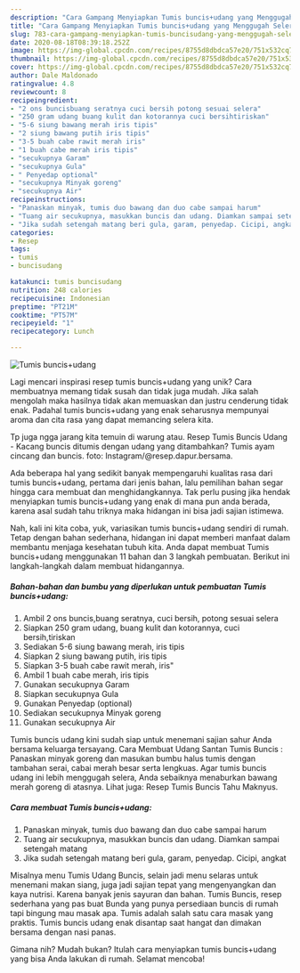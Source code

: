 ```yaml
---
description: "Cara Gampang Menyiapkan Tumis buncis+udang yang Menggugah Selera"
title: "Cara Gampang Menyiapkan Tumis buncis+udang yang Menggugah Selera"
slug: 783-cara-gampang-menyiapkan-tumis-buncisudang-yang-menggugah-selera
date: 2020-08-18T08:39:18.252Z
image: https://img-global.cpcdn.com/recipes/8755d8dbdca57e20/751x532cq70/tumis-buncisudang-foto-resep-utama.jpg
thumbnail: https://img-global.cpcdn.com/recipes/8755d8dbdca57e20/751x532cq70/tumis-buncisudang-foto-resep-utama.jpg
cover: https://img-global.cpcdn.com/recipes/8755d8dbdca57e20/751x532cq70/tumis-buncisudang-foto-resep-utama.jpg
author: Dale Maldonado
ratingvalue: 4.8
reviewcount: 8
recipeingredient:
- "2 ons buncisbuang seratnya cuci bersih potong sesuai selera"
- "250 gram udang buang kulit dan kotorannya cuci bersihtiriskan"
- "5-6 siung bawang merah iris tipis"
- "2 siung bawang putih iris tipis"
- "3-5 buah cabe rawit merah iris"
- "1 buah cabe merah iris tipis"
- "secukupnya Garam"
- "secukupnya Gula"
- " Penyedap optional"
- "secukupnya Minyak goreng"
- "secukupnya Air"
recipeinstructions:
- "Panaskan minyak, tumis duo bawang dan duo cabe sampai harum"
- "Tuang air secukupnya, masukkan buncis dan udang. Diamkan sampai setengah matang"
- "Jika sudah setengah matang beri gula, garam, penyedap. Cicipi, angkat"
categories:
- Resep
tags:
- tumis
- buncisudang

katakunci: tumis buncisudang 
nutrition: 248 calories
recipecuisine: Indonesian
preptime: "PT21M"
cooktime: "PT57M"
recipeyield: "1"
recipecategory: Lunch

---
```



![Tumis buncis+udang](https://img-global.cpcdn.com/recipes/8755d8dbdca57e20/751x532cq70/tumis-buncisudang-foto-resep-utama.jpg)

Lagi mencari inspirasi resep tumis buncis+udang yang unik? Cara membuatnya memang tidak susah dan tidak juga mudah. Jika salah mengolah maka hasilnya tidak akan memuaskan dan justru cenderung tidak enak. Padahal tumis buncis+udang yang enak seharusnya mempunyai aroma dan cita rasa yang dapat memancing selera kita.

Tp juga ngga jarang kita temuin di warung atau. Resep Tumis Buncis Udang - Kacang buncis ditumis dengan udang yang ditambahkan? Tumis ayam cincang dan buncis. foto: Instagram/@resep.dapur.bersama.

Ada beberapa hal yang sedikit banyak mempengaruhi kualitas rasa dari tumis buncis+udang, pertama dari jenis bahan, lalu pemilihan bahan segar hingga cara membuat dan menghidangkannya. Tak perlu pusing jika hendak menyiapkan tumis buncis+udang yang enak di mana pun anda berada, karena asal sudah tahu triknya maka hidangan ini bisa jadi sajian istimewa.


Nah, kali ini kita coba, yuk, variasikan tumis buncis+udang sendiri di rumah. Tetap dengan bahan sederhana, hidangan ini dapat memberi manfaat dalam membantu menjaga kesehatan tubuh kita. Anda dapat membuat Tumis buncis+udang menggunakan 11 bahan dan 3 langkah pembuatan. Berikut ini langkah-langkah dalam membuat hidangannya.

<!--inarticleads1-->

##### Bahan-bahan dan bumbu yang diperlukan untuk pembuatan Tumis buncis+udang:

1. Ambil 2 ons buncis,buang seratnya, cuci bersih, potong sesuai selera
1. Siapkan 250 gram udang, buang kulit dan kotorannya, cuci bersih,tiriskan
1. Sediakan 5-6 siung bawang merah, iris tipis
1. Siapkan 2 siung bawang putih, iris tipis
1. Siapkan 3-5 buah cabe rawit merah, iris&#34;
1. Ambil 1 buah cabe merah, iris tipis
1. Gunakan secukupnya Garam
1. Siapkan secukupnya Gula
1. Gunakan  Penyedap (optional)
1. Sediakan secukupnya Minyak goreng
1. Gunakan secukupnya Air


Tumis buncis udang kini sudah siap untuk menemani sajian sahur Anda bersama keluarga tersayang. Cara Membuat Udang Santan Tumis Buncis : Panaskan minyak goreng dan masukan bumbu halus tumis dengan tambahan serai, cabai merah besar serta lengkuas. Agar tumis buncis udang ini lebih menggugah selera, Anda sebaiknya menaburkan bawang merah goreng di atasnya. Lihat juga: Resep Tumis Buncis Tahu Maknyus. 

<!--inarticleads2-->

##### Cara membuat Tumis buncis+udang:

1. Panaskan minyak, tumis duo bawang dan duo cabe sampai harum
1. Tuang air secukupnya, masukkan buncis dan udang. Diamkan sampai setengah matang
1. Jika sudah setengah matang beri gula, garam, penyedap. Cicipi, angkat


Misalnya menu Tumis Udang Buncis, selain jadi menu selaras untuk menemani makan siang, juga jadi sajian tepat yang mengenyangkan dan kaya nutrisi. Karena banyak jenis sayuran dan bahan. Tumis Buncis, resep sederhana yang pas buat Bunda yang punya persediaan buncis di rumah tapi bingung mau masak apa. Tumis adalah salah satu cara masak yang praktis. Tumis buncis udang enak disantap saat hangat dan dimakan bersama dengan nasi panas. 

Gimana nih? Mudah bukan? Itulah cara menyiapkan tumis buncis+udang yang bisa Anda lakukan di rumah. Selamat mencoba!
